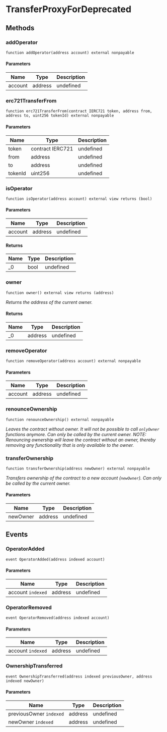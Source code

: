 # TransferProxyForDeprecated









## Methods

### addOperator

```solidity
function addOperator(address account) external nonpayable
```





#### Parameters

| Name | Type | Description |
|---|---|---|
| account | address | undefined |

### erc721TransferFrom

```solidity
function erc721TransferFrom(contract IERC721 token, address from, address to, uint256 tokenId) external nonpayable
```





#### Parameters

| Name | Type | Description |
|---|---|---|
| token | contract IERC721 | undefined |
| from | address | undefined |
| to | address | undefined |
| tokenId | uint256 | undefined |

### isOperator

```solidity
function isOperator(address account) external view returns (bool)
```





#### Parameters

| Name | Type | Description |
|---|---|---|
| account | address | undefined |

#### Returns

| Name | Type | Description |
|---|---|---|
| _0 | bool | undefined |

### owner

```solidity
function owner() external view returns (address)
```



*Returns the address of the current owner.*


#### Returns

| Name | Type | Description |
|---|---|---|
| _0 | address | undefined |

### removeOperator

```solidity
function removeOperator(address account) external nonpayable
```





#### Parameters

| Name | Type | Description |
|---|---|---|
| account | address | undefined |

### renounceOwnership

```solidity
function renounceOwnership() external nonpayable
```



*Leaves the contract without owner. It will not be possible to call `onlyOwner` functions anymore. Can only be called by the current owner. NOTE: Renouncing ownership will leave the contract without an owner, thereby removing any functionality that is only available to the owner.*


### transferOwnership

```solidity
function transferOwnership(address newOwner) external nonpayable
```



*Transfers ownership of the contract to a new account (`newOwner`). Can only be called by the current owner.*

#### Parameters

| Name | Type | Description |
|---|---|---|
| newOwner | address | undefined |



## Events

### OperatorAdded

```solidity
event OperatorAdded(address indexed account)
```





#### Parameters

| Name | Type | Description |
|---|---|---|
| account `indexed` | address | undefined |

### OperatorRemoved

```solidity
event OperatorRemoved(address indexed account)
```





#### Parameters

| Name | Type | Description |
|---|---|---|
| account `indexed` | address | undefined |

### OwnershipTransferred

```solidity
event OwnershipTransferred(address indexed previousOwner, address indexed newOwner)
```





#### Parameters

| Name | Type | Description |
|---|---|---|
| previousOwner `indexed` | address | undefined |
| newOwner `indexed` | address | undefined |



